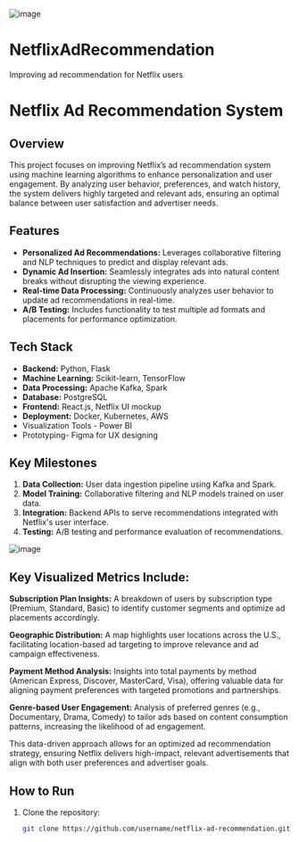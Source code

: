 ![image](https://github.com/user-attachments/assets/d6dc1f06-19a4-4d20-91e2-e5eba2b37bec)



# NetflixAdRecommendation
Improving ad recommendation for Netflix users
# Netflix Ad Recommendation System

## Overview
This project focuses on improving Netflix’s ad recommendation system using machine learning algorithms to enhance personalization and user engagement. By analyzing user behavior, preferences, and watch history, the system delivers highly targeted and relevant ads, ensuring an optimal balance between user satisfaction and advertiser needs.

## Features
- **Personalized Ad Recommendations:** Leverages collaborative filtering and NLP techniques to predict and display relevant ads.
- **Dynamic Ad Insertion:** Seamlessly integrates ads into natural content breaks without disrupting the viewing experience.
- **Real-time Data Processing:** Continuously analyzes user behavior to update ad recommendations in real-time.
- **A/B Testing:** Includes functionality to test multiple ad formats and placements for performance optimization.

## Tech Stack
- **Backend:** Python, Flask
- **Machine Learning:** Scikit-learn, TensorFlow
- **Data Processing:** Apache Kafka, Spark
- **Database:** PostgreSQL
- **Frontend:** React.js, Netflix UI mockup
- **Deployment:** Docker, Kubernetes, AWS
- Visualization Tools - Power BI
- Prototyping- Figma for UX designing 

## Key Milestones
1. **Data Collection:** User data ingestion pipeline using Kafka and Spark.
2. **Model Training:** Collaborative filtering and NLP models trained on user data.
3. **Integration:** Backend APIs to serve recommendations integrated with Netflix's user interface.
4. **Testing:** A/B testing and performance evaluation of recommendations.

![image](https://github.com/user-attachments/assets/81ff2017-fe6b-42df-9616-39c67d42c644)



## Key Visualized Metrics Include: 

**Subscription Plan Insights:** A breakdown of users by subscription type (Premium, Standard, Basic) to identify customer segments and optimize ad placements accordingly.

**Geographic Distribution:** A map highlights user locations across the U.S., facilitating location-based ad targeting to improve relevance and ad campaign effectiveness.

**Payment Method Analysis:** Insights into total payments by method (American Express, Discover, MasterCard, Visa), offering valuable data for aligning payment preferences with targeted promotions and partnerships.

**Genre-based User Engagement:** Analysis of preferred genres (e.g., Documentary, Drama, Comedy) to tailor ads based on content consumption patterns, increasing the likelihood of ad engagement.

This data-driven approach allows for an optimized ad recommendation strategy, ensuring Netflix delivers high-impact, relevant advertisements that align with both user preferences and advertiser goals.

## How to Run
1. Clone the repository: 
   ```bash
   git clone https://github.com/username/netflix-ad-recommendation.git
